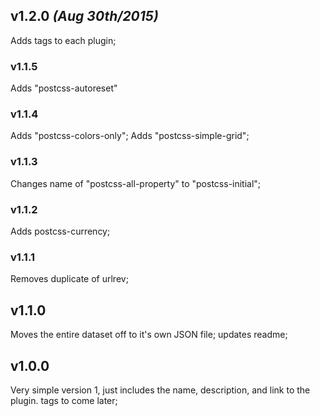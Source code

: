 ## v1.2.0 *(Aug 30th/2015)*
Adds tags to each plugin;

### v1.1.5
Adds "postcss-autoreset"

### v1.1.4
Adds "postcss-colors-only";
Adds "postcss-simple-grid";

### v1.1.3
Changes name of "postcss-all-property" to "postcss-initial";

### v1.1.2
Adds postcss-currency;

### v1.1.1
Removes duplicate of urlrev;

## v1.1.0
Moves the entire dataset off to it's own JSON file; updates readme;

## v1.0.0
Very simple version 1, just includes the name, description, and link to the plugin. tags to come later;